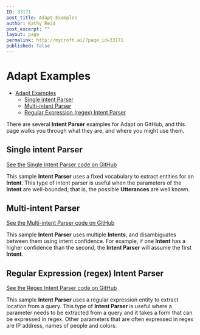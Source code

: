 ```yaml
---
ID: 33171
post_title: Adapt Examples
author: Kathy Reid
post_excerpt: ""
layout: page
permalink: http://mycroft.ai/?page_id=33171
published: false
---
```

# Adapt Examples

- [Adapt Examples](#adapt-examples)
  * [Single intent Parser](#single-intent-parser)
  * [Multi-intent Parser](#multi-intent-parser)
  * [Regular Expression (regex) Intent Parser](#regular-expression-regex-intent-parser)

There are several **Intent Parser** examples for Adapt on GitHub, and this page walks you through what they are, and where you might use them.

## Single intent Parser

[See the Single Intent Parser code on GitHub](https://github.com/MycroftAI/adapt/blob/master/examples/single_intent_parser.py)

This sample **Intent Parser** uses a fixed vocabulary to extract entities for an **Intent**. This type of intent parser is useful when the parameters of the **Intent** are well-bounded; that is, the possible **Utterances** are well known.

## Multi-intent Parser

[See the Multi-intent Parser code on GitHub](https://github.com/MycroftAI/adapt/blob/master/examples/multi_intent_parser.py)

This sample **Intent Parser** uses multiple **Intents**, and disambiguates between them using intent confidence. For example, if one **Intent** has a higher confidence than the second, the **Intent Parser** will assume the first **Intent**.

## Regular Expression (regex) Intent Parser

[See the Regex Intent Parser code on GitHub](https://github.com/MycroftAI/adapt/blob/master/examples/regex_intent_parser.py)

This sample **Intent Parser** uses a regular expression entity to extract location from a query. This type of **Intent Parser** is useful where a parameter needs to be extracted from a query and it takes a form that can be expressed in regex. Other parameters that are often expressed in regex are IP address, names of people and colors.
